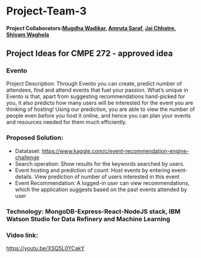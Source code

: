 # Project-Team-3

#### Project Collaborators:[Mugdha Wadikar](https://github.com/Mugdha001), [Amruta Saraf](https://github.com/amsaraf), [Jai Chhatre](https://github.com/c-jai), [Shivam Waghela](https://github.com/shivamwaghela)


## Project Ideas for CMPE 272 - approved idea

### Evento
Project Description:
Through Evento you can create, predict number of attendees, find and attend events that fuel your passion. What’s unique in Evento is that, apart from suggesting recommendations hand-picked for you, it also predicts how many users will be interested for the event you are thinking of hosting! Using our prediction, you are able to view the number of people even before you host it online, and hence you can plan your events and resources needed for them much efficiently.

### Proposed Solution:

+ Datataset: https://www.kaggle.com/c/event-recommendation-engine-challenge
+ Search operation: Show results for the keywords searched by users.
+ Event hosting and prediction of count: Host events by entering event-details. View prediction of number of users interested in this event
+ Event Recommendation: A logged-in user can view recommendations, which the application suggests based on the past events attended by user

### Technology: MongoDB-Express-React-NodeJS stack, IBM Watson Studio for Data Refinery and Machine Learning

### Video link:
https://youtu.be/XSQ5L0YCakY




